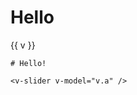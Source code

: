 <script setup>
const a = $ref(100)
</script>

# Hello

<v-slider v-model="v.a" />

{{ v }}

```vue
# Hello!

<v-slider v-model="v.a" />
```
